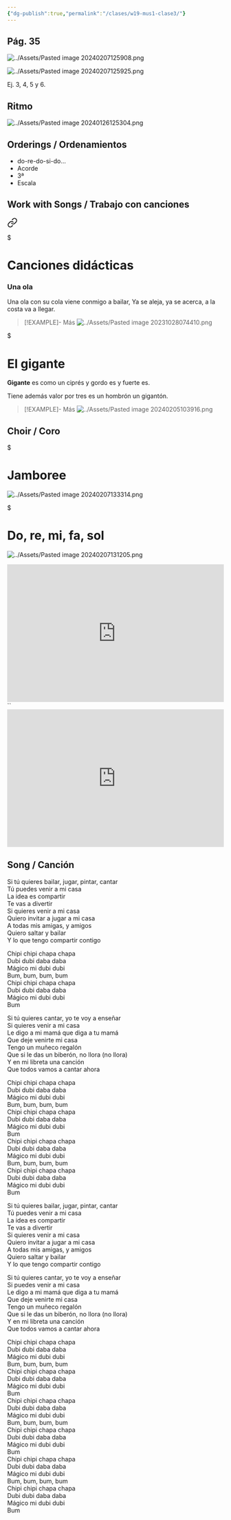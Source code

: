 ```yaml
---
{"dg-publish":true,"permalink":"/clases/w19-mus1-clase3/"}
---
```


<div class="slide">

## Pág. 35

</div>
<div class=slide>

![../Assets/Pasted image 20240207125908.png](/img/user/Assets/Pasted%20image%2020240207125908.png)

</div>
<div class="slide">

![../Assets/Pasted image 20240207125925.png](/img/user/Assets/Pasted%20image%2020240207125925.png)

</div>
<div class="slide">

Ej. 3, 4, 5 y 6.

</div>
<div class=slide>

##  Ritmo

![../Assets/Pasted image 20240126125304.png](/img/user/Assets/Pasted%20image%2020240126125304.png)

</div>
<div class=slide>

## Orderings / Ordenamientos

- do-re-do-si-do...
- Acorde
- 3ª
- Escala

</div>

<div class=slide>

## Work with Songs  / Trabajo con canciones


<div class="transclusion internal-embed is-loaded"><a class="markdown-embed-link" href="/recursos/canciones-didacticas/#una-ola" aria-label="Open link"><svg xmlns="http://www.w3.org/2000/svg" width="24" height="24" viewBox="0 0 24 24" fill="none" stroke="currentColor" stroke-width="2" stroke-linecap="round" stroke-linejoin="round" class="svg-icon lucide-link"><path d="M10 13a5 5 0 0 0 7.54.54l3-3a5 5 0 0 0-7.07-7.07l-1.72 1.71"></path><path d="M14 11a5 5 0 0 0-7.54-.54l-3 3a5 5 0 0 0 7.07 7.07l1.71-1.71"></path></svg></a><div class="markdown-embed">

$<div class="markdown-embed-title">

# Canciones didácticas

</div>


### Una ola

Una ola con su cola viene conmigo a bailar,
Ya se aleja, ya se acerca, a la costa va a llegar.

>[!EXAMPLE]- Más
>![../Assets/Pasted image 20231028074410.png](/img/user/Assets/Pasted%20image%2020231028074410.png)


</div></div>


</div>
 <div class="slide">


<div class="transclusion internal-embed is-loaded"><div class="markdown-embed">

$<div class="markdown-embed-title">

# El gigante

</div>



**Gigante** es
como un ciprés
y gordo es
y fuerte es.

Tiene además
valor por tres
es un hombrón
un gigantón.

>[!EXAMPLE]- Más
>![../Assets/Pasted image 20240205103916.png](/img/user/Assets/Pasted%20image%2020240205103916.png)

</div></div>


</div>
<div class=slide>

## Choir / Coro


<div class="transclusion internal-embed is-loaded"><div class="markdown-embed">

$<div class="markdown-embed-title">

# Jamboree

</div>




![../Assets/Pasted image 20240207133314.png](/img/user/Assets/Pasted%20image%2020240207133314.png)

</div></div>


</div>
<div class="slide">


<div class="transclusion internal-embed is-loaded"><div class="markdown-embed">

$<div class="markdown-embed-title">

# Do, re, mi, fa, sol

</div>




![../Assets/Pasted image 20240207131205.png](/img/user/Assets/Pasted%20image%2020240207131205.png)

</div></div>


</div>
<div class="slide">

<iframe src="https://www.soundslice.com/slices/nrpYc/embed-channelpost/" width="100%" height="320" frameBorder="0"></iframe>``<iframe src="https://www.soundslice.com/slices/nrpYc/embed-channelpost/" width="100%" height="320" frameBorder="0"></iframe>

</div>
<div class=slide>

## Song / Canción

Si tú quieres bailar, jugar, pintar, cantar  
Tú puedes venir a mi casa  
La idea es compartir  
Te vas a divertir  
Si quieres venir a mi casa  
Quiero invitar a jugar a mi casa  
A todas mis amigas, y amigos  
Quiero saltar y bailar  
Y lo que tengo compartir contigo

Chipi chipi chapa chapa  
Dubi dubi daba daba  
Mágico mi dubi dubi  
Bum, bum, bum, bum  
Chipi chipi chapa chapa  
Dubi dubi daba daba  
Mágico mi dubi dubi  
Bum

Si tú quieres cantar, yo te voy a enseñar  
Si quieres venir a mi casa  
Le digo a mi mamá que diga a tu mamá  
Que deje venirte mi casa  
Tengo un muñeco regalón  
Que si le das un biberón, no llora (no llora)  
Y en mi libreta una canción  
Que todos vamos a cantar ahora

Chipi chipi chapa chapa  
Dubi dubi daba daba  
Mágico mi dubi dubi  
Bum, bum, bum, bum  
Chipi chipi chapa chapa  
Dubi dubi daba daba  
Mágico mi dubi dubi  
Bum  
Chipi chipi chapa chapa  
Dubi dubi daba daba  
Mágico mi dubi dubi  
Bum, bum, bum, bum  
Chipi chipi chapa chapa  
Dubi dubi daba daba  
Mágico mi dubi dubi  
Bum

Si tú quieres bailar, jugar, pintar, cantar  
Tú puedes venir a mi casa  
La idea es compartir  
Te vas a divertir  
Si quieres venir a mi casa  
Quiero invitar a jugar a mi casa  
A todas mis amigas, y amigos  
Quiero saltar y bailar  
Y lo que tengo compartir contigo

Si tú quieres cantar, yo te voy a enseñar  
Si puedes venir a mi casa  
Le digo a mi mamá que diga a tu mamá  
Que deje venirte mi casa  
Tengo un muñeco regalón  
Que si le das un biberón, no llora (no llora)  
Y en mi libreta una canción  
Que todos vamos a cantar ahora

Chipi chipi chapa chapa  
Dubi dubi daba daba  
Mágico mi dubi dubi  
Bum, bum, bum, bum  
Chipi chipi chapa chapa  
Dubi dubi daba daba  
Mágico mi dubi dubi  
Bum  
Chipi chipi chapa chapa  
Dubi dubi daba daba  
Mágico mi dubi dubi  
Bum, bum, bum, bum  
Chipi chipi chapa chapa  
Dubi dubi daba daba  
Mágico mi dubi dubi  
Bum  
Chipi chipi chapa chapa  
Dubi dubi daba daba  
Mágico mi dubi dubi  
Bum, bum, bum, bum  
Chipi chipi chapa chapa  
Dubi dubi daba daba  
Mágico mi dubi dubi  
Bum

</div>